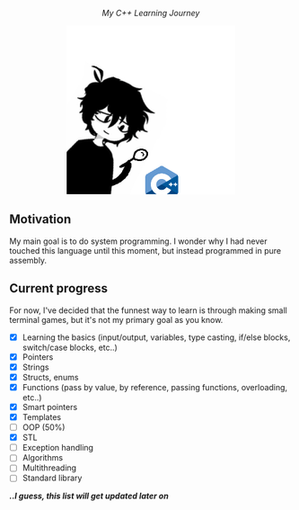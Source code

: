 <p align="center">
  <i>My C++ Learning Journey</i>
</p>
<p align="center">
  <img src="cpp.gif" width=300>
</p>

## Motivation
My main goal is to do system programming. I wonder why I had never touched this language until this moment, but instead programmed in pure assembly. 

## Current progress
For now, I've decided that the funnest way to learn is through making small terminal games, but it's not my primary goal as you know.

- [x] Learning the basics (input/output, variables, type casting, if/else blocks, switch/case blocks, etc..)
- [x] Pointers
- [x] Strings
- [x] Structs, enums
- [x] Functions (pass by value, by reference, passing functions, overloading, etc..)
- [x] Smart pointers
- [x] Templates
- [ ] OOP (50%)
- [x] STL
- [ ] Exception handling
- [ ] Algorithms
- [ ] Multithreading
- [ ] Standard library

**_..I guess, this list will get updated later on_**
